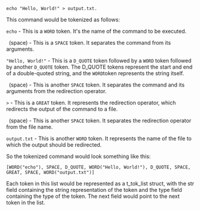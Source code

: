 `echo "Hello, World!" > output.txt.`

This command would be tokenized as follows:

`echo` - This is a `WORD` token. It's the name of the command to be executed.

` `(space) - This is a `SPACE` token. It separates the command from its arguments.

`"Hello, World!"` - This is a `D_QUOTE` token followed by a `WORD` token followed by another `D_QUOTE` token. The D_QUOTE tokens represent the start and end of a double-quoted string, and the `WORD`token represents the string itself.

` `(space) - This is another `SPACE` token. It separates the command and its arguments from the redirection operator.

`>` - This is a `GREAT` token. It represents the redirection operator, which redirects the output of the command to a file.

` `(space) - This is another `SPACE` token. It separates the redirection operator from the file name.

`output.txt` - This is another `WORD` token. It represents the name of the file to which the output should be redirected.

So the tokenized command would look something like this:

```
[WORD("echo"), SPACE, D_QUOTE, WORD("Hello, World!"), D_QUOTE, SPACE, GREAT, SPACE, WORD("output.txt")]
```

Each token in this list would be represented as a t_tok_list struct, with the str field containing the string representation of the token and the type field containing the type of the token. The next field would point to the next token in the list.